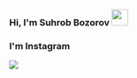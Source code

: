 ### Hi, I'm Suhrob Bozorov <img src="https://media.giphy.com/media/hvRJCLFzcasrR4ia7z/giphy.gif" width="30px">

### I'm Instagram <br/>
<img src="https://www.google.com/url?sa=i&url=http%3A%2F%2Fwww.visioled.net%2Fen%2Fpage-d-exemple-2%2Finstagram-logo-png-transparent-background-download%2F&psig=AOvVaw2cg__vQu1V2KKS4S4sGkc7&ust=1652653348533000&source=images&cd=vfe&ved=0CAwQjRxqFwoTCLDK79CD4PcCFQAAAAAdAAAAABAD">
